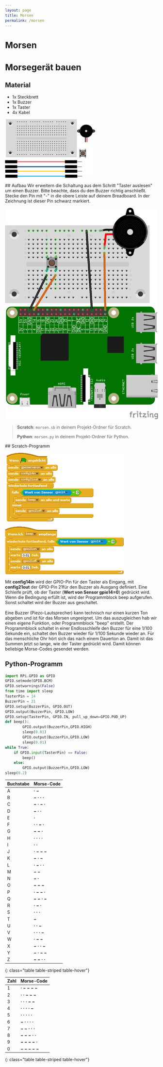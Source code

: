 ```yaml
---
layout: page
title: Morsen
permalink: /morsen
---
```

# Morsen
# Morsegerät bauen
## Material
* 1x Steckbrett
* 1x Buzzer
* 1x Taster
* 4x Kabel

![](images/material_morsen.png)
<div style="page-break-after: always;"></div>
## Aufbau
Wir erweitern die Schaltung aus dem Schritt "Taster auslesen" um einen Buzzer. Bitte beachte, dass du den Buzzer richtig anschließt. Stecke den Pin mit "-" in die obere Leiste auf deinem Breadboard. In der Zeichnung ist dieser Pin schwarz markiert.

![](images/button_buzzer_Steckplatine_gpio.png)


>**Scratch**: `morsen.sb` in deinem Projekt-Ordner für Scratch.
>
>**Python**: `morsen.py` in deinem Projekt-Ordner für Python.
<div style="page-break-after: always;"></div>
## Scratch-Programm

![](images/morsen.png)

Mit **config14in** wird der GPIO-Pin für den Taster als Eingang, mit **config21out** der GPIO-Pin 21für den Buzzer als Ausgang definiert. Eine Schleife prüft, ob der Taster (**Wert von Sensor gpio14=0**) gedrückt wird. Wenn die Bedingung erfüllt ist, wird der Programmblock beep aufgerufen. Sonst schaltet wird der Buzzer aus geschaltet.

<div class="alert alert-info" role="alert" style="margin-top:1.2em">
Eine Buzzer (Piezo-Lautsprecher) kann technisch nur einen kurzen Ton abgeben und ist für das Morsen ungeeignet. Um das auszugleichen hab wir einen eigene Funktion, oder Programmblock "beep" erstellt. Der Programmblock schaltet in einer Endlosschleife den Buzzer für eine 1/100 Sekunde ein, schaltet den Buzzer wieder für 1/100 Sekunde wieder an.
Für das menschliche Ohr hört sich das nach einem Dauerton an. Damit ist das Summen jetzt so lange, wie der Taster gedrückt wird. Damit können beliebige Morse-Codes gesendet werden.</div>
<div style="page-break-after: always;"></div>

## Python-Programm

```python
import RPi.GPIO as GPIO
GPIO.setmode(GPIO.BCM)
GPIO.setwarnings(False)
from time import sleep
TasterPin = 14
BuzzerPin = 21
GPIO.setup(BuzzerPin, GPIO.OUT)
GPIO.output(BuzzerPin, GPIO.LOW)
GPIO.setup(TasterPin, GPIO.IN, pull_up_down=GPIO.PUD_UP)
def beep():
        GPIO.output(BuzzerPin,GPIO.HIGH)
        sleep(0.01)
        GPIO.output(BuzzerPin,GPIO.LOW)
        sleep(0.01)
while True:
    if GPIO.input(TasterPin) == False:
        beep()
    else:
        GPIO.output(BuzzerPin,GPIO.LOW)
sleep(0.2)
```


Buchstabe | Morse-Code
----------|-----------
A         | **· −**
B         | **− · · ·**
C         | **− · − ·**
D         | **− · ·**
E         | **·**
F         | **· · − ·**
G         | **− − ·**
H         | **· · · ·**
I         | **· ·**
J         | **· − − −**
K         | **− · −**
L         | **· − · ·**
M         | **− −**
N         | **− ·**
O         | **− − −**
P         | **· − − ·**
Q         | **− − · −**
R         | **· − ·**
S         | **· · ·**
T         | **−**
U         | **· · −**
V         | **· · · −**
W         | **· − −**
X         | **− · · −**
Y         | **− · − −**
Z         | **− − · ·**
{: class="table table-striped table-hover"}


Zahl   | Morse-Code
-------|-----------
1      | **· − − − −**
2      | **· · − − −**
3      | **· · · − −**
4      | **· · · · −**
5      | **· · · · ·**
6      | **− · · · ·**
7      | **− − · · ·**
8      | **− − − · ·**
9      | **− − − − ·**
0      | **− − − − −**
{: class="table table-striped table-hover"}
